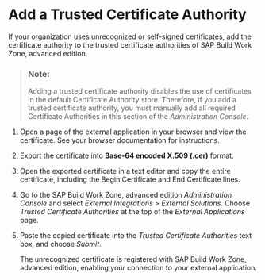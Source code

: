 <!-- loio0f5c6b27744f4884a6ad5f360a1973f6 -->

# Add a Trusted Certificate Authority

If your organization uses unrecognized or self-signed certificates, add the certificate authority to the trusted certificate authorities of SAP Build Work Zone, advanced edition.

> ### Note:  
> Adding a trusted certificate authority disables the use of certificates in the default Certificate Authority store. Therefore, if you add a trusted certificate authority, you must manually add all required Certificate Authorities in this section of the *Administration Console*.

1.  Open a page of the external application in your browser and view the certificate. See your browser documentation for instructions.
2.  Export the certificate into **Base-64 encoded X.509 \(.cer\)** format.
3.  Open the exported certificate in a text editor and copy the entire certificate, including the Begin Certificate and End Certificate lines.
4.  Go to the SAP Build Work Zone, advanced edition *Administration Console* and select *External Integrations* \> *External Solutions*. Choose *Trusted Certificate Authorities* at the top of the *External Applications* page.
5.  Paste the copied certificate into the *Trusted Certificate Authorities* text box, and choose *Submit*.

    The unrecognized certificate is registered with SAP Build Work Zone, advanced edition, enabling your connection to your external application.


